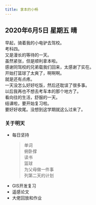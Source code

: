 ```yaml
---
title: 拿本的小畅
---
```

## 2020年6月5日 星期五 晴
早起，骑着我的小电驴去驾校。  
考科四。  
又是漫长的等待的一天。  
虽然紧张，但是顺利拿本啦。  
感谢同驾校的兄弟载我们回来，太感谢了实在。  
开始打篮球了太爽了，啊啊啊。  
就是还有点疼。  
一天没怎么好好吃饭，然后还耽误了很多事。  
以后我再也不想去考车本的那个地方了。  
看向往的生活，舒服的一天。  
结课啦，要开始复习啦。  
要好好收尾。没想到这学期就这么过来了。  
### 关于明天
* 每日坚持
	> 单词  
	> 俯卧撑  
	> 读书  
	> 篮球  
	> 为父母做一件事  
	> 列第二天的计划  
* GIS开发复习  
* 遥感论文  
* 大佬回放和作业  